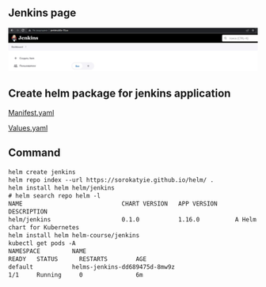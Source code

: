 ## Jenkins page

![jenkins](out.jpg)
## Create helm package for jenkins application
[Manifest.yaml](https://github.com/sorokatyie/helm/blob/master/helm-source/jenkins/templates/deployment.yaml)


[Values.yaml](https://github.com/sorokatyie/helm/blob/master/helm-source/values.yaml)

## Command
```
helm create jenkins
helm repo index --url https://sorokatyie.github.io/helm/ .
helm install helm helm/jenkins
# helm search repo helm -l
NAME                            CHART VERSION   APP VERSION     DESCRIPTION
helm/jenkins                    0.1.0           1.16.0          A Helm chart for Kubernetes
helm install helm helm-course/jenkins
kubectl get pods -A
NAMESPACE         NAME                                                   READY   STATUS      RESTARTS        AGE
default           helms-jenkins-dd689475d-8mw9z                          1/1     Running     0               6m
```